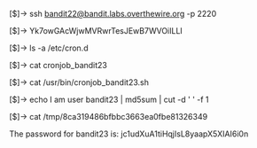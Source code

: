 [$]-> ssh bandit22@bandit.labs.overthewire.org -p 2220

[$]-> Yk7owGAcWjwMVRwrTesJEwB7WVOiILLI

[$]-> ls -a /etc/cron.d

[$]-> cat cronjob_bandit23

[$]-> cat /usr/bin/cronjob_bandit23.sh

[$]-> echo I am user bandit23 | md5sum | cut -d ' ' -f 1

[$]-> cat /tmp/8ca319486bfbbc3663ea0fbe81326349


The password for bandit23 is: jc1udXuA1tiHqjIsL8yaapX5XIAI6i0n
